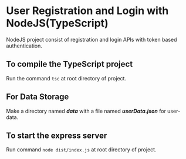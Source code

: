 # User Registration and Login with NodeJS(TypeScript)
NodeJS project consist of registration and login APIs with token based authentication.

## To compile the TypeScript project

Run the command ```tsc``` at root directory of project.

## For Data Storage 
Make a directory named **_data_** with a file named **_userData.json_** for user-data.

## To start the express server

Run command ```node dist/index.js``` at root directory of project.
